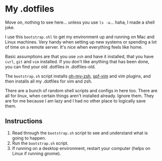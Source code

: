 # My .dotfiles

Move on, nothing to see here... unless you use `ls -a`... haha, I made a shell joke.

I use this `bootstrap.shl` to get my environment up and running on Mac and Linux machines. Very handy when setting up new systems or spending a lot of time on a remote server. It's nice when everything feels like home.

Basic assumptions are that you use `zsh` and have it installed, that you have `curl`, `git` and `vim` installed. If you don't like anything that has been done, you can find your old .dotfiles in .dotfiles-old.

The `bootstrap.sh` script installs [oh-my-zsh](https://github.com/robbyrussell/oh-my-zsh/), [spf-vim](http://vim.spf13.com/) and vim plugins, and then installs all my .dotfiles for vim and zsh.

There are a bunch of random shell scripts and configs in here too. There are all for linux, when certain things aren't installed already. Ignore them. They are for me because I am lazy and I had no other place to logically save them.

## Instructions
1. Read through the `bootstrap.sh` script to see and understand what is going to happen.
2. Run the `bootstrap.sh` script.
3. If running on a desktop environment, restart your computer (helps on Linux if running gnome).
